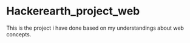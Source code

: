 # Hackerearth_project_web
This is the project i have done based on my understandings about web concepts.
